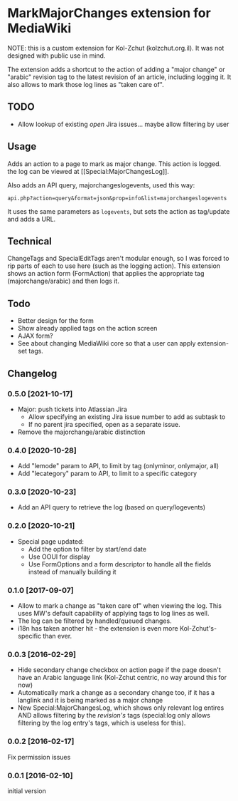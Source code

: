 MarkMajorChanges extension for MediaWiki
========================================

NOTE: this is a custom extension for Kol-Zchut (kolzchut.org.il).
      It was not designed with public use in mind.

The extension adds a shortcut to the action of adding a
"major change" or "arabic" revision tag to the latest
revision of an article, including logging it.
It also allows to mark those log lines as "taken care of".


## TODO
- Allow lookup of existing *open* Jira issues... maybe allow filtering by user

## Usage
Adds an action to a page to mark as major change. This action is logged. the log can be viewed at
[[Special:MajorChangesLog]].

Also adds an API query, majorchangeslogevents, used this way:

```api.php?action=query&format=json&prop=info&list=majorchangeslogevents```

It uses the same parameters as ```logevents```, but sets the action as tag/update and adds a URL.

## Technical
ChangeTags and SpecialEditTags aren't modular enough, so
I was forced to rip parts of each to use here (such as
the logging action).
This extension shows an action form (FormAction) that
applies the appropriate tag (majorchange/arabic) and
then logs it.


## Todo
- Better design for the form
- Show already applied tags on the action screen
- AJAX form?
- See about changing MediaWiki core so that a user can apply extension-set tags.


## Changelog

### 0.5.0 [2021-10-17]
- Major: push tickets into Atlassian Jira
  - Allow specifying an existing Jira issue number to add as subtask to
  - If no parent jira specified, open as a separate issue.
- Remove the majorchange/arabic distinction

### 0.4.0 [2020-10-28]
- Add "lemode" param to API, to limit by tag (onlyminor, onlymajor, all)
- Add "lecategory" param to API, to limit to a specific category

### 0.3.0 [2020-10-23]
- Add an API query to retrieve the log (based on query/logevents)

### 0.2.0 [2020-10-21]
- Special page updated:
  - Add the option to filter by start/end date
  - Use OOUI for display
  - Use FormOptions and a form descriptor to handle all the fields instead of manually building it

### 0.1.0 [2017-09-07]
- Allow to mark a change as "taken care of" when viewing the log.
  This uses MW's default capability of applying tags to log lines as
  well.
- The log can be filtered by handled/queued changes.
- i18n has taken another hit - the extension is even more
  Kol-Zchut's-specific than ever.

### 0.0.3 [2016-02-29]
- Hide secondary change checkbox on action page if the page doesn't have
  an Arabic language link (Kol-Zchut centric, no way around this for now)
- Automatically mark a change as a secondary change too, if it has a langlink
  and it is being marked as a major change
- New Special:MajorChangesLog, which shows only relevant log entires
  AND allows filtering by the *revision's* tags (special:log only allows
  filtering by the log entry's tags, which is useless for this).

### 0.0.2 [2016-02-17]
Fix permission issues

### 0.0.1 [2016-02-10]
initial version

